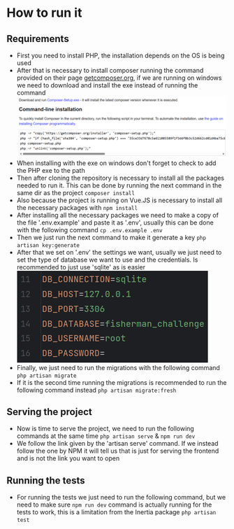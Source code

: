 # How to run it

## Requirements

* First you need to install PHP, the installation depends on the OS is being used
* After that is necessary to install composer running the command provided on their page [getcomposer.org](https://getcomposer.org/download/), if we are running on windows we need to download and install the exe instead of running the command ![img_2.png](img_2.png)
* When installing with the exe on windows don't forget to check to add the PHP exe to the path
* Then after cloning the repository is necessary to install all the packages needed to run it. This can be done by running the next command in the same dir as the project
``composer install``
* Also because the project is running on Vue.JS is necessary to install all the necessary packages with
``npm install``
* After installing all the necessary packages we need to make a copy of the file '.env.example' and paste it as '.env', usually this can be done with the following command
``cp .env.example .env``
* Then we just run the next command to make it generate a key
``php artisan key:generate``
* After that we set on '.env' the settings we want, usually we just need to set the type of database we want to use and the credentials. Is recommended to just use 'sqlite' as is easier
![img_1.png](img_1.png)
* Finally, we just need to run the migrations with the following command
``php artisan migrate``
* If it is the second time running the migrations is recommended to run the following command instead
``php artisan migrate:fresh``

## Serving the project

* Now is time to serve the project, we need to run the following commands at the same time
``php artisan serve`` & ``npm run dev``
* We follow the link given by the 'artisan serve' command. If we instead follow the one by NPM it will tell us that is just for serving the frontend and is not the link you want to open

## Running the tests

* For running the tests we just need to run the following command, but we need to make sure ``npm run dev`` command is actually running for the tests to work, this is a limitation from the Inertia package
``php artisan test``
